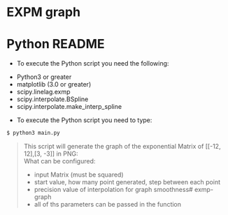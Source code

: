 # EXPM graph
# Python README
- To execute the Python script you need the following:  
* Python3 or greater  
* matplotlib (3.0 or greater)  
* scipy.linelag.exmp  
* scipy.interpolate.BSpline  
* scipy.interpolate.make_interp_spline  

- To execute the Python script you need to type:  
```bash
$ python3 main.py
```

> This script will generate the graph of the exponential Matrix of [[-12, 12],[3, -3]] in PNG:  
> What can be configured:  
> * input Matrix (must be squared)  
> * start value, how many point generated, step between each point  
> * precision value of interpolation for graph smoothness# exmp-graph  
> * all of ths parameters can be passed in the function  
